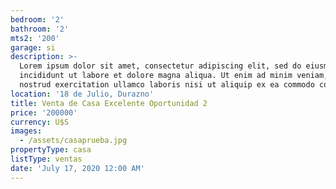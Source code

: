 ```yaml
---
bedroom: '2'
bathroom: '2'
mts2: '200'
garage: si
description: >-
  Lorem ipsum dolor sit amet, consectetur adipiscing elit, sed do eiusmod tempor
  incididunt ut labore et dolore magna aliqua. Ut enim ad minim veniam, quis
  nostrud exercitation ullamco laboris nisi ut aliquip ex ea commodo consequat.
location: '18 de Julio, Durazno'
title: Venta de Casa Excelente Oportunidad 2
price: '200000'
currency: U$S
images:
  - /assets/casaprueba.jpg
propertyType: casa
listType: ventas
date: 'July 17, 2020 12:00 AM'
---
```


